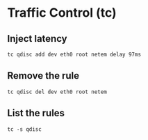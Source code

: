Traffic Control (tc)
====================

Inject latency
--------------

    tc qdisc add dev eth0 root netem delay 97ms

Remove the rule
---------------

    tc qdisc del dev eth0 root netem

List the rules
--------------

    tc -s qdisc
